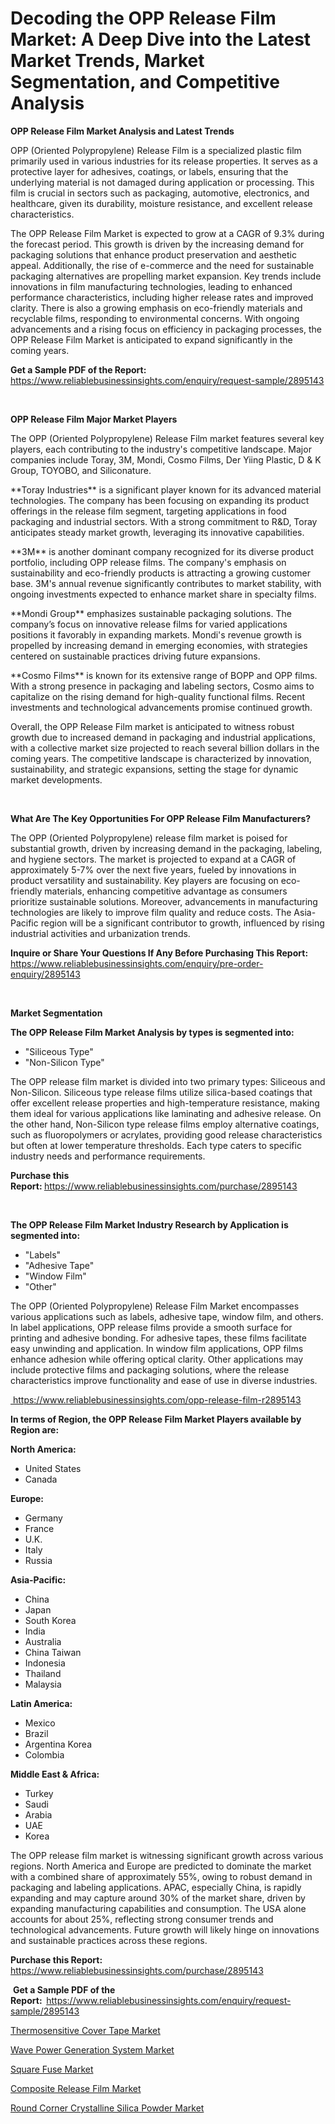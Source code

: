 <p><h1>Decoding the OPP Release Film Market: A Deep Dive into the Latest Market Trends, Market Segmentation, and Competitive Analysis</h1></p><p><strong>OPP Release Film Market Analysis and Latest Trends</strong></p>
<p><p>OPP (Oriented Polypropylene) Release Film is a specialized plastic film primarily used in various industries for its release properties. It serves as a protective layer for adhesives, coatings, or labels, ensuring that the underlying material is not damaged during application or processing. This film is crucial in sectors such as packaging, automotive, electronics, and healthcare, given its durability, moisture resistance, and excellent release characteristics.</p><p>The OPP Release Film Market is expected to grow at a CAGR of 9.3% during the forecast period. This growth is driven by the increasing demand for packaging solutions that enhance product preservation and aesthetic appeal. Additionally, the rise of e-commerce and the need for sustainable packaging alternatives are propelling market expansion. Key trends include innovations in film manufacturing technologies, leading to enhanced performance characteristics, including higher release rates and improved clarity. There is also a growing emphasis on eco-friendly materials and recyclable films, responding to environmental concerns. With ongoing advancements and a rising focus on efficiency in packaging processes, the OPP Release Film Market is anticipated to expand significantly in the coming years.</p></p>
<p><strong>Get a Sample PDF of the Report:&nbsp;</strong> <a href="https://www.reliablebusinessinsights.com/enquiry/request-sample/2895143?utm_campaign=1113&utm_medium=2&utm_source=Github&utm_content=ia&utm_term=15032025&utm_id=opp-release-film">https://www.reliablebusinessinsights.com/enquiry/request-sample/2895143</a></p>
<p>&nbsp;</p>
<p><strong>OPP Release Film Major Market Players</strong></p>
<p><p>The OPP (Oriented Polypropylene) Release Film market features several key players, each contributing to the industry's competitive landscape. Major companies include Toray, 3M, Mondi, Cosmo Films, Der Yiing Plastic, D & K Group, TOYOBO, and Siliconature.</p><p>**Toray Industries** is a significant player known for its advanced material technologies. The company has been focusing on expanding its product offerings in the release film segment, targeting applications in food packaging and industrial sectors. With a strong commitment to R&D, Toray anticipates steady market growth, leveraging its innovative capabilities.</p><p>**3M** is another dominant company recognized for its diverse product portfolio, including OPP release films. The company's emphasis on sustainability and eco-friendly products is attracting a growing customer base. 3M's annual revenue significantly contributes to market stability, with ongoing investments expected to enhance market share in specialty films.</p><p>**Mondi Group** emphasizes sustainable packaging solutions. The company’s focus on innovative release films for varied applications positions it favorably in expanding markets. Mondi's revenue growth is propelled by increasing demand in emerging economies, with strategies centered on sustainable practices driving future expansions.</p><p>**Cosmo Films** is known for its extensive range of BOPP and OPP films. With a strong presence in packaging and labeling sectors, Cosmo aims to capitalize on the rising demand for high-quality functional films. Recent investments and technological advancements promise continued growth.</p><p>Overall, the OPP Release Film market is anticipated to witness robust growth due to increased demand in packaging and industrial applications, with a collective market size projected to reach several billion dollars in the coming years. The competitive landscape is characterized by innovation, sustainability, and strategic expansions, setting the stage for dynamic market developments.</p></p>
<p>&nbsp;</p>
<p><strong>What Are The Key Opportunities For OPP Release Film Manufacturers?</strong></p>
<p><p>The OPP (Oriented Polypropylene) release film market is poised for substantial growth, driven by increasing demand in the packaging, labeling, and hygiene sectors. The market is projected to expand at a CAGR of approximately 5-7% over the next five years, fueled by innovations in product versatility and sustainability. Key players are focusing on eco-friendly materials, enhancing competitive advantage as consumers prioritize sustainable solutions. Moreover, advancements in manufacturing technologies are likely to improve film quality and reduce costs. The Asia-Pacific region will be a significant contributor to growth, influenced by rising industrial activities and urbanization trends.</p></p>
<p><strong>Inquire or Share Your Questions If Any Before Purchasing This Report:</strong> <a href="https://www.reliablebusinessinsights.com/enquiry/pre-order-enquiry/2895143?utm_campaign=1113&utm_medium=2&utm_source=Github&utm_content=ia&utm_term=15032025&utm_id=opp-release-film">https://www.reliablebusinessinsights.com/enquiry/pre-order-enquiry/2895143</a></p>
<p>&nbsp;</p>
<p><strong>Market Segmentation</strong></p>
<p><strong>The OPP Release Film Market Analysis by types is segmented into:</strong></p>
<p><ul><li>"Siliceous Type"</li><li>"Non-Silicon Type"</li></ul></p>
<p><p>The OPP release film market is divided into two primary types: Siliceous and Non-Silicon. Siliceous type release films utilize silica-based coatings that offer excellent release properties and high-temperature resistance, making them ideal for various applications like laminating and adhesive release. On the other hand, Non-Silicon type release films employ alternative coatings, such as fluoropolymers or acrylates, providing good release characteristics but often at lower temperature thresholds. Each type caters to specific industry needs and performance requirements.</p></p>
<p><strong>Purchase this Report:&nbsp;</strong><a href="https://www.reliablebusinessinsights.com/purchase/2895143?utm_campaign=1113&utm_medium=2&utm_source=Github&utm_content=ia&utm_term=15032025&utm_id=opp-release-film">https://www.reliablebusinessinsights.com/purchase/2895143</a></p>
<p>&nbsp;</p>
<p><strong>The OPP Release Film Market Industry Research by Application is segmented into:</strong></p>
<p><ul><li>"Labels"</li><li>"Adhesive Tape"</li><li>"Window Film"</li><li>"Other"</li></ul></p>
<p><p>The OPP (Oriented Polypropylene) Release Film Market encompasses various applications such as labels, adhesive tape, window film, and others. In label applications, OPP release films provide a smooth surface for printing and adhesive bonding. For adhesive tapes, these films facilitate easy unwinding and application. In window film applications, OPP films enhance adhesion while offering optical clarity. Other applications may include protective films and packaging solutions, where the release characteristics improve functionality and ease of use in diverse industries.</p></p>
<p><a href="https://www.reliablebusinessinsights.com/opp-release-film-r2895143?utm_campaign=1113&utm_medium=2&utm_source=Github&utm_content=ia&utm_term=15032025&utm_id=opp-release-film">&nbsp;https://www.reliablebusinessinsights.com/opp-release-film-r2895143</a></p>
<p><strong>In terms of Region, the OPP Release Film Market Players available by Region are:</strong></p>
<p>
    <p> <strong> North America: </strong>
        <ul>
            <li>United States</li>
            <li>Canada</li>
        </ul>
        </p> 
    <p> <strong> Europe: </strong>
        <ul>
            <li>Germany</li>
            <li>France</li>
            <li>U.K.</li>
            <li>Italy</li>
            <li>Russia</li>
        </ul>
        </p> 
    <p> <strong> Asia-Pacific: </strong>
        <ul>
            <li>China</li>
            <li>Japan</li>
            <li>South Korea</li>
            <li>India</li>
            <li>Australia</li>
            <li>China Taiwan</li>
            <li>Indonesia</li>
            <li>Thailand</li>
            <li>Malaysia</li>
        </ul>
        </p> 
    <p> <strong> Latin America: </strong>
        <ul>
            <li>Mexico</li>
            <li>Brazil</li>
            <li>Argentina Korea</li>
            <li>Colombia</li>
        </ul>
        </p> 
    <p> <strong> Middle East & Africa: </strong>
        <ul>
            <li>Turkey</li>
            <li>Saudi</li>
            <li>Arabia</li>
            <li>UAE</li>
            <li>Korea</li>
        </ul>
    </p>
    </p>
<p><p>The OPP release film market is witnessing significant growth across various regions. North America and Europe are predicted to dominate the market with a combined share of approximately 55%, owing to robust demand in packaging and labeling applications. APAC, especially China, is rapidly expanding and may capture around 30% of the market share, driven by expanding manufacturing capabilities and consumption. The USA alone accounts for about 25%, reflecting strong consumer trends and technological advancements. Future growth will likely hinge on innovations and sustainable practices across these regions.</p></p>
<p><strong>Purchase this Report: </strong><a href="https://www.reliablebusinessinsights.com/purchase/2895143?utm_campaign=1113&utm_medium=2&utm_source=Github&utm_content=ia&utm_term=15032025&utm_id=opp-release-film">https://www.reliablebusinessinsights.com/purchase/2895143</a></p>
<p>&nbsp;<strong>Get a Sample PDF of the Report:&nbsp;&nbsp;</strong><a href="https://www.reliablebusinessinsights.com/enquiry/request-sample/2895143?utm_campaign=1113&utm_medium=2&utm_source=Github&utm_content=ia&utm_term=15032025&utm_id=opp-release-film">https://www.reliablebusinessinsights.com/enquiry/request-sample/2895143</a></p>
<p><strong></strong></p>
<p><p><a href="https://github.com/seherlouize/Market-Research-Report-List-1/blob/main/thermosensitive-cover-tape-market.md?utm_campaign=1113&utm_medium=2&utm_source=Github&utm_content=ia&utm_term=15032025&utm_id=opp-release-film">Thermosensitive Cover Tape Market</a></p><p><a href="https://github.com/miehldobin1w/Market-Research-Report-List-1/blob/main/wave-power-generation-system-market.md?utm_campaign=1113&utm_medium=2&utm_source=Github&utm_content=ia&utm_term=15032025&utm_id=opp-release-film">Wave Power Generation System Market</a></p><p><a href="https://github.com/sadaandilou/Market-Research-Report-List-1/blob/main/square-fuse-market.md?utm_campaign=1113&utm_medium=2&utm_source=Github&utm_content=ia&utm_term=15032025&utm_id=opp-release-film">Square Fuse Market</a></p><p><a href="https://github.com/lickoalyanep/Market-Research-Report-List-1/blob/main/composite-release-film-market.md?utm_campaign=1113&utm_medium=2&utm_source=Github&utm_content=ia&utm_term=15032025&utm_id=opp-release-film">Composite Release Film Market</a></p><p><a href="https://github.com/delcirodda4f/Market-Research-Report-List-1/blob/main/round-corner-crystalline-silica-powder-market.md?utm_campaign=1113&utm_medium=2&utm_source=Github&utm_content=ia&utm_term=15032025&utm_id=opp-release-film">Round Corner Crystalline Silica Powder Market</a></p></p>